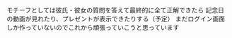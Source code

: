 モチーフとしては彼氏・彼女の質問を答えて最終的に全て正解できたら
記念日の動画が見れたり、プレゼントが表示できたりする（予定）
まだログイン画面しか作っていないのでこれから頑張っていこうと思っています
